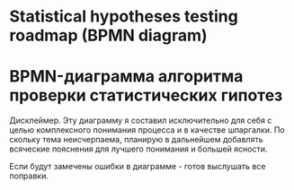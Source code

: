 # Statistical hypotheses testing roadmap (BPMN diagram)  

# BPMN-диаграмма алгоритма проверки статистических гипотез

Дисклеймер.
Эту диаграмму я составил исключительно для себя с целью комплексного понимания процесса и в качестве шпаргалки. По скольку тема неисчерпаема, планирую в дальнейшем добавлять всяческие пояснения для лучшего понимания и большей ясности.

Если будут замечены ошибки в диаграмме - готов выслушать все поправки.

